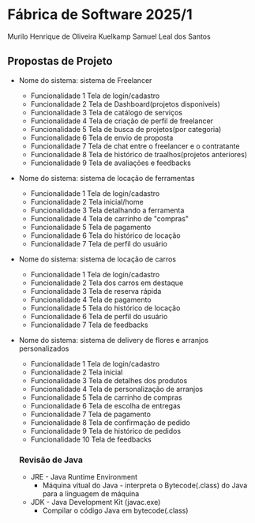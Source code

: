# Fábrica de Software 2025/1

Murilo Henrique de Oliveira Kuelkamp
Samuel Leal dos Santos

## Propostas de Projeto

- Nome do sistema: sistema de Freelancer
    - Funcionalidade 1 Tela de login/cadastro
    - Funcionalidade 2 Tela de Dashboard(projetos disponiveis)
    - Funcionalidade 3 Tela de catálogo de serviços
    - Funcionalidade 4 Tela de criação de perfil de freelancer
    - Funcionalidade 5 Tela de busca de projetos(por categoria)
    - Funcionalidade 6 Tela de envio de proposta
    - Funcionalidade 7 Tela de chat entre o freelancer e o contratante
    - Funcionalidade 8 Tela de histórico de traalhos(projetos anteriores)
    - Funcionalidade 9 Tela de avaliações e feedbacks

- Nome do sistema: sistema de locação de ferramentas
    - Funcionalidade 1 Tela de login/cadastro
    - Funcionalidade 2 Tela inicial/home
    - Funcionalidade 3 Tela detalhando a ferramenta
    - Funcionalidade 4 Tela de carrinho de "compras"
    - Funcionalidade 5 Tela de pagamento
    - Funcionalidade 6 Tela do histórico de locação
    - Funcionalidade 7 Tela de perfil do usuário

- Nome do sistema: sistema de locação de carros
    - Funcionalidade 1 Tela de login/cadastro
    - Funcionalidade 2 Tela dos carros em destaque
    - Funcionalidade 3 Tela de reserva rápida
    - Funcionalidade 4 Tela de pagamento
    - Funcionalidade 5 Tela do histórico de locação
    - Funcionalidade 6 Tela de perfil do usuário
    - Funcionalidade 7 Tela de feedbacks

- Nome do sistema: sistema de delivery de flores e arranjos personalizados
    - Funcionalidade 1 Tela de login/cadastro
    - Funcionalidade 2 Tela inicial
    - Funcionalidade 3 Tela de detalhes dos produtos
    - Funcionalidade 4 Tela de personalização de arranjos
    - Funcionalidade 5 Tela de carrinho de compras
    - Funcionalidade 6 Tela de escolha de entregas
    - Funcionalidade 7 Tela de pagamento
    - Funcionalidade 8 Tela de confirmação de pedido
    - Funcionalidade 9 Tela de histórico de pedidos
    - Funcionalidade 10 Tela de feedbacks

    ### Revisão de Java

    - JRE - Java Runtime Environment
        - Máquina vitual do Java - interpreta o Bytecode(.class) do Java para a linguagem de máquina
    - JDK - Java Development Kit (javac.exe)
        - Compilar o código Java em bytecode(.class)